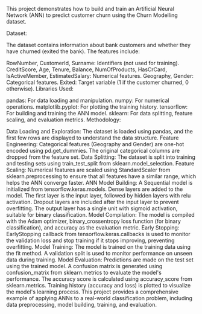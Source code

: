 This project demonstrates how to build and train an Artificial Neural Network (ANN) to predict customer churn using the Churn Modelling dataset.

Dataset:

The dataset contains information about bank customers and whether they have churned (exited the bank). The features include:

RowNumber, CustomerId, Surname: Identifiers (not used for training).
CreditScore, Age, Tenure, Balance, NumOfProducts, HasCrCard, IsActiveMember, EstimatedSalary: Numerical features.
Geography, Gender: Categorical features.
Exited: Target variable (1 if the customer churned, 0 otherwise).
Libraries Used:

pandas: For data loading and manipulation.
numpy: For numerical operations.
matplotlib.pyplot: For plotting the training history.
tensorflow: For building and training the ANN model.
sklearn: For data splitting, feature scaling, and evaluation metrics.
Methodology:

Data Loading and Exploration: The dataset is loaded using pandas, and the first few rows are displayed to understand the data structure.
Feature Engineering: Categorical features (Geography and Gender) are one-hot encoded using pd.get_dummies. The original categorical columns are dropped from the feature set.
Data Splitting: The dataset is split into training and testing sets using train_test_split from sklearn.model_selection.
Feature Scaling: Numerical features are scaled using StandardScaler from sklearn.preprocessing to ensure that all features have a similar range, which helps the ANN converge faster.
ANN Model Building:
A Sequential model is initialized from tensorflow.keras.models.
Dense layers are added to the model. The first layer is the input layer, followed by hidden layers with relu activation. Dropout layers are included after the input layer to prevent overfitting.
The output layer has a single unit with sigmoid activation, suitable for binary classification.
Model Compilation: The model is compiled with the Adam optimizer, binary_crossentropy loss function (for binary classification), and accuracy as the evaluation metric.
Early Stopping: EarlyStopping callback from tensorflow.keras.callbacks is used to monitor the validation loss and stop training if it stops improving, preventing overfitting.
Model Training: The model is trained on the training data using the fit method. A validation split is used to monitor performance on unseen data during training.
Model Evaluation:
Predictions are made on the test set using the trained model.
A confusion matrix is generated using confusion_matrix from sklearn.metrics to evaluate the model's performance.
The accuracy score is calculated using accuracy_score from sklearn.metrics.
Training history (accuracy and loss) is plotted to visualize the model's learning process.
This project provides a comprehensive example of applying ANNs to a real-world classification problem, including data preprocessing, model building, training, and evaluation.
